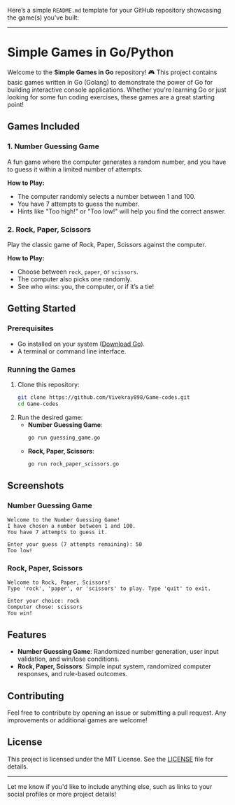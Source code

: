 Here’s a simple `README.md` template for your GitHub repository showcasing the game(s) you've built:

---

# Simple Games in Go/Python

Welcome to the **Simple Games in Go** repository! 🎮 This project contains basic games written in Go (Golang) to demonstrate the power of Go for building interactive console applications. Whether you're learning Go or just looking for some fun coding exercises, these games are a great starting point!

## Games Included

### 1. Number Guessing Game
A fun game where the computer generates a random number, and you have to guess it within a limited number of attempts.

**How to Play:**
- The computer randomly selects a number between 1 and 100.
- You have 7 attempts to guess the number.
- Hints like "Too high!" or "Too low!" will help you find the correct answer.

### 2. Rock, Paper, Scissors
Play the classic game of Rock, Paper, Scissors against the computer.

**How to Play:**
- Choose between `rock`, `paper`, or `scissors`.
- The computer also picks one randomly.
- See who wins: you, the computer, or if it’s a tie!

## Getting Started

### Prerequisites
- Go installed on your system ([Download Go](https://golang.org/dl/)).
- A terminal or command line interface.

### Running the Games
1. Clone this repository:
   ```bash
   git clone https://github.com/Vivekray898/Game-codes.git
   cd Game-codes
   ```
2. Run the desired game:
   - **Number Guessing Game**:
     ```bash
     go run guessing_game.go
     ```
   - **Rock, Paper, Scissors**:
     ```bash
     go run rock_paper_scissors.go
     ```

## Screenshots

### Number Guessing Game
```
Welcome to the Number Guessing Game!
I have chosen a number between 1 and 100.
You have 7 attempts to guess it.

Enter your guess (7 attempts remaining): 50
Too low!
```

### Rock, Paper, Scissors
```
Welcome to Rock, Paper, Scissors!
Type 'rock', 'paper', or 'scissors' to play. Type 'quit' to exit.

Enter your choice: rock
Computer chose: scissors
You win!
```

## Features
- **Number Guessing Game**: Randomized number generation, user input validation, and win/lose conditions.
- **Rock, Paper, Scissors**: Simple input system, randomized computer responses, and rule-based outcomes.

## Contributing
Feel free to contribute by opening an issue or submitting a pull request. Any improvements or additional games are welcome!

## License
This project is licensed under the MIT License. See the [LICENSE](LICENSE) file for details.

---

Let me know if you'd like to include anything else, such as links to your social profiles or more project details!
